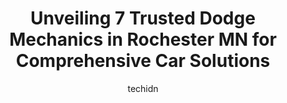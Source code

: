 ---
layout: ampstory
image: https://images.unsplash.com/photo-1560282804-f99219ad8de3?ixlib=rb-4.0.3&ixid=MnwxMjA3fDB8MHxwaG90by1wYWdlfHx8fGVufDB8fHx8&auto=format&fit=crop&w=640&h=853&q=80
author: techidn
featured: false
description: If youre in need of trustworthy and skilled Dodge Mechanic in Rochester MN, USA, youll be pleased to discover the 7 best Dodge Mechanic in town. Their expertise and commitment to customer 
title: Unveiling 7 Trusted Dodge Mechanics in Rochester MN for Comprehensive Car Solutions
cover:
   title: Unveiling 7 Trusted Dodge Mechanics in Rochester MN for Comprehensive Car Solutions
   subtitle: Rickpate
   background: https://images.unsplash.com/photo-1560282804-f99219ad8de3?ixlib=rb-4.0.3&ixid=MnwxMjA3fDB8MHxwaG90by1wYWdlfHx8fGVufDB8fHx8&auto=format&fit=crop&w=640&h=853&q=80

pages: 
 - layout: thirds
   top: <h1>#1 Babcock Auto Care</h1>
   bottom: "<p>My husband and I have been utilizing Babcock Autos services since 2020 when we purchased a Toyota Highlander Hybrid since our previous mechanic didnt work on hybrid mod</p>"
   background: https://www.knot35.com/toplist/wp-content/uploads/2023/06/best-dodge-mechanic-1-in-rochester-mn-1685841385.jpeg
   backgroundblur: true
 - layout: thirds
   top: <h1>#2 Automotive Procare</h1>
   bottom: "<p>457 16th Ave NW, Rochester, MN 55901, United States</p>"
   background: https://www.knot35.com/toplist/wp-content/uploads/2023/06/best-dodge-mechanic-2-in-rochester-mn-1685841385.jpeg
   cta:
      link: https://www.knot35.com/toplist/unveiling-7-trusted-dodge-mechanics-in-rochester-mn-for-comprehensive-car-solutions/
      text: Unveiling 7 Trusted Dodge Mechanics in Rochester MN for Comprehensive Car Solutions
 - layout: thirds
   top: <h1>#3 Complete Auto Repair</h1>
   bottom: "<p>4125 22nd Ave NW, Rochester, MN 55901, United States</p>"
   background: https://www.knot35.com/toplist/wp-content/uploads/2023/06/best-dodge-mechanic-3-in-rochester-mn-1685841386.png
   cta:
      link: https://www.knot35.com/toplist/unveiling-7-trusted-dodge-mechanics-in-rochester-mn-for-comprehensive-car-solutions/
      text: Unveiling 7 Trusted Dodge Mechanics in Rochester MN for Comprehensive Car Solutions
 - layout: thirds
   top: <h1>#4 Precision Automotive Inc</h1>
   bottom: "<p>25 9 1/2 St SE #6, Rochester, MN 55904, United States</p>"
   background: https://images.unsplash.com/photo-1599422314077-f4dfdaa4cd09?ixlib=rb-4.0.3&ixid=MnwxMjA3fDB8MHxwaG90by1wYWdlfHx8fGVufDB8fHx8&auto=format&fit=crop&w=640&h=853&q=80
   cta:
      link: https://www.knot35.com/toplist/unveiling-7-trusted-dodge-mechanics-in-rochester-mn-for-comprehensive-car-solutions/
      text: Unveiling 7 Trusted Dodge Mechanics in Rochester MN for Comprehensive Car Solutions
 - layout: thirds
   top: <h1>#5 Automotive MD</h1>
   bottom: "<p>1829 3rd Ave SE, Rochester, MN 55904, United States</p>"
   background: https://images.unsplash.com/photo-1608411404720-c8f0417bcdba?ixlib=rb-4.0.3&ixid=MnwxMjA3fDB8MHxwaG90by1wYWdlfHx8fGVufDB8fHx8&auto=format&fit=crop&w=640&h=853&q=80
   cta:
      link: https://www.knot35.com/toplist/unveiling-7-trusted-dodge-mechanics-in-rochester-mn-for-comprehensive-car-solutions/
      text: Unveiling 7 Trusted Dodge Mechanics in Rochester MN for Comprehensive Car Solutions
 - layout: thirds
   top: <h1>#6 Darrels Complete Automotive Repair</h1>
   bottom: "<p>625 N Broadway Ave, Rochester, MN 55906, United States</p>"
   background: https://images.unsplash.com/photo-1533735380053-eb8d0759b24a?ixlib=rb-4.0.3&ixid=MnwxMjA3fDB8MHxwaG90by1wYWdlfHx8fGVufDB8fHx8&auto=format&fit=crop&w=640&h=853&q=80
   cta:
      link: https://www.knot35.com/toplist/unveiling-7-trusted-dodge-mechanics-in-rochester-mn-for-comprehensive-car-solutions/
      text: Unveiling 7 Trusted Dodge Mechanics in Rochester MN for Comprehensive Car Solutions
 - layout: thirds
   top: <h1>#7 Jims Auto Care</h1>
   bottom: "<p>3602 40th Ave NW, Rochester, MN 55901, United States</p>"
   background: https://images.unsplash.com/photo-1614648718611-0635f29016cb?ixlib=rb-4.0.3&ixid=MnwxMjA3fDB8MHxwaG90by1wYWdlfHx8fGVufDB8fHx8&auto=format&fit=crop&w=640&h=853&q=80
   cta:
      link: https://www.knot35.com/toplist/unveiling-7-trusted-dodge-mechanics-in-rochester-mn-for-comprehensive-car-solutions/
      text: Unveiling 7 Trusted Dodge Mechanics in Rochester MN for Comprehensive Car Solutions
 - layout: thirds
   middle: Continue reading...
   background: https://images.unsplash.com/photo-1567360425618-1594206637d2?ixlib=rb-4.0.3&ixid=MnwxMjA3fDB8MHxwaG90by1wYWdlfHx8fGVufDB8fHx8&auto=format&fit=crop&w=640&h=853&q=80
   cta:
      link: https://www.knot35.com/toplist/unveiling-7-trusted-dodge-mechanics-in-rochester-mn-for-comprehensive-car-solutions/
      text: Unveiling 7 Trusted Dodge Mechanics in Rochester MN for Comprehensive Car Solutions
      
---